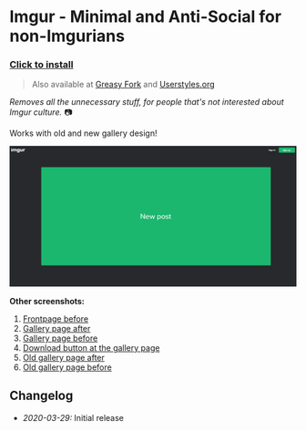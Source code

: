 # Imgur - Minimal and Anti-Social for non-Imgurians

### [Click to install](https://github.com/krisu5/userstyles/tree/master/Imgur%20-%20Minimal%20and%20Anti-Social%20for%20non-Imgurians/imgur_-_minimal_and_anti-social_for_non-imgurians.user.css)

> Also available at [Greasy Fork](#null) and [Userstyles.org](#null)

*Removes all the unnecessary stuff, for people that's not interested about Imgur culture.* 📷

Works with old and new gallery design!

![Userstyle screenshot, Imgur frontpage after](screenshots/1_frontpage_after.png)

**Other screenshots:**
1. [Frontpage before](screenshots/2_frontpage_before.jpg)
2. [Gallery page after](screenshots/3_new_gallery_after.jpg)
3. [Gallery page before](screenshots/4_new_gallery_before.jpg)
4. [Download button at the gallery page](screenshots/5_download_button.jpg)
5. [Old gallery page after](screenshots/6_old_gallery_after.jpg)
6. [Old gallery page before](screenshots/7_old_gallery_before.jpg)

## Changelog

- *2020-03-29:* Initial release